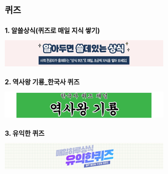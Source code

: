 # 퀴즈

## 1. 알쓸상식(퀴즈로 매일 지식 쌓기)
<a href="https://www.youtube.com/@dailyquiz2023/playlists" target='_blank'><img src='./img/20241215211247.png'></a>

## 2. 역사왕 기룡_한국사 퀴즈
<a href="https://www.youtube.com/@k-history_gr/playlists" target='_blank'><img src='./img/20241215211529.png'></a>

## 3. 유익한 퀴즈
<a href="https://www.youtube.com/@%EC%9C%A0%EC%9D%B5%ED%95%9C%ED%80%B4%EC%A6%88/playlists" target='_blank'><img src='./img/20241215212431.png'></a>